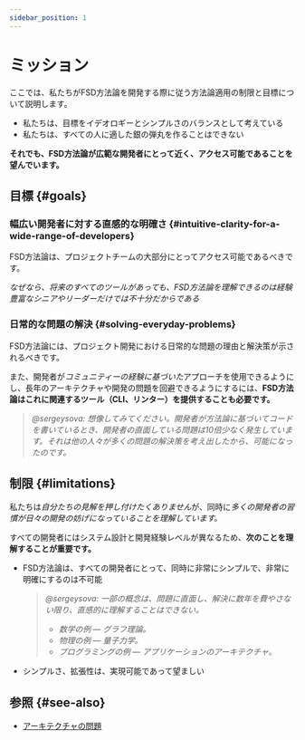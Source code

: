 ```yaml
---
sidebar_position: 1
---
```


# ミッション

ここでは、私たちがFSD方法論を開発する際に従う方法論適用の制限と目標について説明します。

- 私たちは、目標をイデオロギーとシンプルさのバランスとして考えている
- 私たちは、すべての人に適した銀の弾丸を作ることはできない

**それでも、FSD方法論が広範な開発者にとって近く、アクセス可能であることを望んでいます。**

## 目標 {#goals}

### 幅広い開発者に対する直感的な明確さ {#intuitive-clarity-for-a-wide-range-of-developers}

FSD方法論は、プロジェクトチームの大部分にとってアクセス可能であるべきです。

*なぜなら、将来のすべてのツールがあっても、FSD方法論を理解できるのは経験豊富なシニアやリーダーだけでは不十分だからである*

### 日常的な問題の解決 {#solving-everyday-problems}

FSD方法論には、プロジェクト開発における日常的な問題の理由と解決策が示されるべきです。

また、開発者が*コミュニティーの経験に基づいた*アプローチを使用できるようにし、長年のアーキテクチャや開発の問題を回避できるようにするには、**FSD方法論はこれに関連するツール（CLI、リンター）を提供することも必要です。**


> *@sergeysova: 想像してみてください。開発者が方法論に基づいてコードを書いているとき、開発者の直面している問題は10倍少なく発生しています。それは他の人々が多くの問題の解決策を考え出したから、可能になったのです。*

## 制限 {#limitations}

私たちは*自分たちの見解を押し付けたくありません*が、同時に*多くの開発者の習慣が日々の開発の妨げになっていることを理解しています。*

すべての開発者にはシステム設計と開発経験レベルが異なるため、**次のことを理解することが重要です。**

- FSD方法論は、すべての開発者にとって、同時に非常にシンプルで、非常に明確にするのは不可能
    > *@sergeysova: 一部の概念は、問題に直面し、解決に数年を費やさない限り、直感的に理解することはできない。*
    >
    > - *数学の例 — グラフ理論。*
    > - *物理の例 — 量子力学。*
    > - *プログラミングの例 — アプリケーションのアーキテクチャ。*
    >
- シンプルさ、拡張性は、実現可能であって望ましい

## 参照 {#see-also}

- [アーキテクチャの問題][refs-architecture--problems]

[refs-architecture--problems]: /docs/about/understanding/architecture#problems
